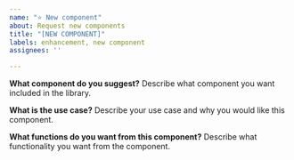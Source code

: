 ```yaml
---
name: "⭐ New component"
about: Request new components
title: "[NEW COMPONENT]"
labels: enhancement, new component
assignees: ''

---
```


**What component do you suggest?**
Describe what component you want included in the library.

**What is the use case?**
Describe your use case and why you would like this component.

**What functions do you want from this component?**
Describe what functionality you want from the component.
